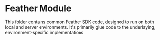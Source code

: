 # Feather Module

This folder contains common Feather SDK code, designed to run on both local and server environments.
It's primarily glue code to the underlaying, environment-specific implementations